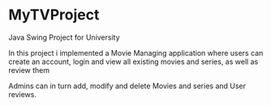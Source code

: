 # MyTVProject
Java Swing Project for University

In this project i implemented a Movie Managing application where users can create an account, login and view all existing movies and series, as well as review them

Admins can in turn add, modify and delete Movies and series and User reviews.
